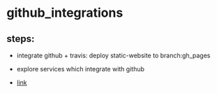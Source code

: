 github_integrations
===================

steps:
----
- integrate github + travis: deploy static-website to branch:gh_pages




- explore services which integrate with github
- [link](https://github.com/travis-ci/github-services/tree/master/docs)
